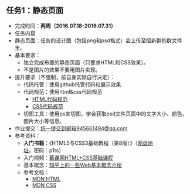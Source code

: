 ## 任务1：静态页面

- 完成时间：**两周（2016.07.18-2016.07.31）**
- 任务内容
 - 静态页面：任务的设计图（包括png和psd格式）会上传至招新群的群文件里。
- 基本要求：
    - 独立完成布置的静态页面（只要求HTML和CSS效果）。
    - 不是图片的效果不要用图片实现。
- 提升要求（不强制，按自身实际自行决定）：
    - 代码托管：使用github托管代码和展示效果
    - 代码规范：使用html&css代码规范
        - [HTML代码规范](https://github.com/ecomfe/spec/blob/master/html-style-guide.md)
        - [CSS代码规范](https://github.com/ecomfe/spec/blob/master/css-style-guide.md)
    - 切图工具：使用ps来切图，学会获取psd文件页面中的文字大小、颜色，图片大小等信息。
- 作业提交：统一提交到邮箱945661494@qq.com
- 参考资料：
    - **入门书籍**：《HTML5与CSS3基础教程（第8版）》（[网盘地址](http://pan.baidu.com/s/1dFwkYIl)，密码：p1ts）
    - 入门视频：[慕课网HTML+CSS基础课程](http://www.imooc.com/learn/9)
    - 基本概念：[知乎上的一些Web基本概念介绍](http://www.zhihu.com/question/22689579)
    - 参考文档：
      - [MDN HTML](https://developer.mozilla.org/zh-CN/docs/Web/Guide/HTML/Introduction)
      - [MDN CSS](https://developer.mozilla.org/zh-CN/docs/Web/Guide/CSS/Getting_started)